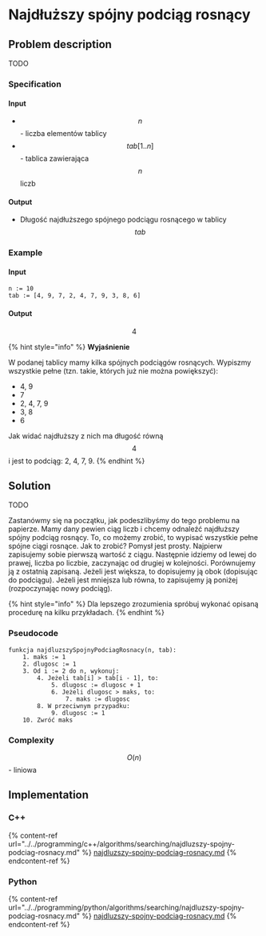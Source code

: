 # Najdłuższy spójny podciąg rosnący

## Problem description

TODO

### Specification

#### Input

* $$n$$ - liczba elementów tablicy
* $$tab[1..n]$$ - tablica zawierająca $$n$$ liczb

#### Output

* Długość najdłuższego spójnego podciągu rosnącego w tablicy $$tab$$ 

### Example

#### Input

```
n := 10
tab := [4, 9, 7, 2, 4, 7, 9, 3, 8, 6]
```

#### Output

$$4$$ 

{% hint style="info" %}
**Wyjaśnienie**

W podanej tablicy mamy kilka spójnych podciągów rosnących. Wypiszmy wszystkie pełne (tzn. takie, których już nie można powiększyć):

* 4, 9
* 7
* 2, 4, 7, 9
* 3, 8
* 6

Jak widać najdłuższy z nich ma długość równą $$4$$ i jest to podciąg: 2, 4, 7, 9.
{% endhint %}

## Solution

TODO

Zastanówmy się na początku, jak podeszlibyśmy do tego problemu na papierze. Mamy dany pewien ciąg liczb i chcemy odnaleźć najdłuższy spójny podciąg rosnący. To, co możemy zrobić, to wypisać wszystkie pełne spójne ciągi rosnące. Jak to zrobić? Pomysł jest prosty. Najpierw zapisujemy sobie pierwszą wartość z ciągu. Następnie idziemy od lewej do prawej, liczba po liczbie, zaczynając od drugiej w kolejności. Porównujemy ją z ostatnią zapisaną. Jeżeli jest większa, to dopisujemy ją obok (dopisując do podciągu). Jeżeli jest mniejsza lub równa, to zapisujemy ją poniżej (rozpoczynając nowy podciąg). 

{% hint style="info" %}
Dla lepszego zrozumienia spróbuj wykonać opisaną procedurę na kilku przykładach.
{% endhint %}

### Pseudocode

```
funkcja najdluzszySpojnyPodciagRosnacy(n, tab):
    1. maks := 1
    2. dlugosc := 1
    3. Od i := 2 do n, wykonuj:
        4. Jeżeli tab[i] > tab[i - 1], to:
            5. dlugosc := dlugosc + 1
            6. Jeżeli dlugosc > maks, to:
                7. maks := dlugosc
        8. W przeciwnym przypadku:
            9. dlugosc := 1
    10. Zwróć maks
```

### Complexity

$$O(n)$$ - liniowa

## Implementation

### C++

{% content-ref url="../../programming/c++/algorithms/searching/najdluzszy-spojny-podciag-rosnacy.md" %}
[najdluzszy-spojny-podciag-rosnacy.md](../../programming/c++/algorithms/searching/najdluzszy-spojny-podciag-rosnacy.md)
{% endcontent-ref %}

### Python

{% content-ref url="../../programming/python/algorithms/searching/najdluzszy-spojny-podciag-rosnacy.md" %}
[najdluzszy-spojny-podciag-rosnacy.md](../../programming/python/algorithms/searching/najdluzszy-spojny-podciag-rosnacy.md)
{% endcontent-ref %}

